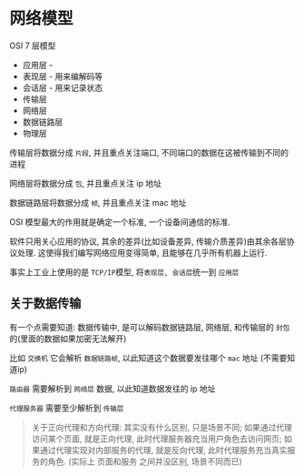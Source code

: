 # 网络模型


OSI 7 层模型

+ 应用层 -
+ 表现层 - 用来编解码等
+ 会话层 - 用来记录状态
+ 传输层 
+ 网络层
+ 数据链路层
+ 物理层


传输层将数据分成 `片段`, 并且重点关注端口, 不同端口的数据在这被传输到不同的进程

网络层将数据分成 `包`, 并且重点关注 ip 地址

数据链路层将数据分成 `帧`, 并且重点关注 mac 地址


OSI 模型最大的作用就是确定一个标准, 一个设备间通信的标准. 

软件只用关心应用的协议, 其余的差异(比如设备差异, 传输介质差异)由其余各层协议处理. 这使得我们编写网络应用变得简单, 且能够在几乎所有机器上运行.

事实上工业上使用的是 `TCP/IP`模型, 将`表现层, 会话层`统一到 `应用层`



## 关于数据传输

有一个点需要知道: 数据传输中, 是可以解码数据链路层, 网络层, 和传输层的 `封包`的(里面的数据如果加密无法解开)

比如 `交换机` 它会解析 `数据链路帧`, 以此知道这个数据要发往哪个 `mac` 地址 (不需要知道ip)

`路由器` 需要解析到 `网络层` 数据, 以此知道数据发往的 ip 地址

`代理服务器` 需要至少解析到 `传输层`

> 关于正向代理和方向代理: 其实没有什么区别, 只是场景不同; 如果通过代理访问某个页面, 就是正向代理, 此时代理服务器充当用户角色去访问网页; 如果通过代理实现对内部服务的代理, 就是反向代理, 此时代理服务充当真实服务的角色. (实际上 页面和服务 之间并没区别, 场景不同而已)
